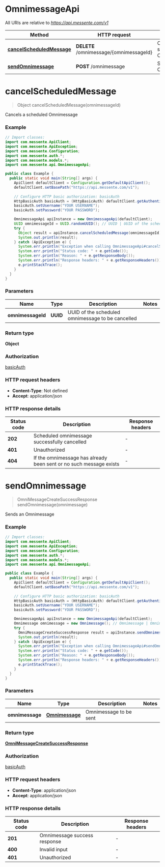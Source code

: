 # OmnimessageApi

All URIs are relative to *https://api.messente.com/v1*

| Method | HTTP request | Description |
|------------- | ------------- | -------------|
| [**cancelScheduledMessage**](OmnimessageApi.md#cancelScheduledMessage) | **DELETE** /omnimessage/{omnimessageId} | Cancels a scheduled Omnimessage |
| [**sendOmnimessage**](OmnimessageApi.md#sendOmnimessage) | **POST** /omnimessage | Sends an Omnimessage |


<a name="cancelScheduledMessage"></a>
# **cancelScheduledMessage**
> Object cancelScheduledMessage(omnimessageId)

Cancels a scheduled Omnimessage

### Example
```java
// Import classes:
import com.messente.ApiClient;
import com.messente.ApiException;
import com.messente.Configuration;
import com.messente.auth.*;
import com.messente.models.*;
import com.messente.api.OmnimessageApi;

public class Example {
  public static void main(String[] args) {
    ApiClient defaultClient = Configuration.getDefaultApiClient();
    defaultClient.setBasePath("https://api.messente.com/v1");
    
    // Configure HTTP basic authorization: basicAuth
    HttpBasicAuth basicAuth = (HttpBasicAuth) defaultClient.getAuthentication("basicAuth");
    basicAuth.setUsername("YOUR USERNAME");
    basicAuth.setPassword("YOUR PASSWORD");

    OmnimessageApi apiInstance = new OmnimessageApi(defaultClient);
    UUID omnimessageId = UUID.randomUUID(); // UUID | UUID of the scheduled omnimessage to be cancelled
    try {
      Object result = apiInstance.cancelScheduledMessage(omnimessageId);
      System.out.println(result);
    } catch (ApiException e) {
      System.err.println("Exception when calling OmnimessageApi#cancelScheduledMessage");
      System.err.println("Status code: " + e.getCode());
      System.err.println("Reason: " + e.getResponseBody());
      System.err.println("Response headers: " + e.getResponseHeaders());
      e.printStackTrace();
    }
  }
}
```

### Parameters

| Name | Type | Description  | Notes |
|------------- | ------------- | ------------- | -------------|
| **omnimessageId** | **UUID**| UUID of the scheduled omnimessage to be cancelled | |

### Return type

**Object**

### Authorization

[basicAuth](../README.md#basicAuth)

### HTTP request headers

 - **Content-Type**: Not defined
 - **Accept**: application/json

### HTTP response details
| Status code | Description | Response headers |
|-------------|-------------|------------------|
| **202** | Scheduled omnimessage successfully cancelled |  -  |
| **401** | Unauthorized |  -  |
| **404** | If the omnimessage has already been sent or no such message exists |  -  |

<a name="sendOmnimessage"></a>
# **sendOmnimessage**
> OmniMessageCreateSuccessResponse sendOmnimessage(omnimessage)

Sends an Omnimessage

### Example
```java
// Import classes:
import com.messente.ApiClient;
import com.messente.ApiException;
import com.messente.Configuration;
import com.messente.auth.*;
import com.messente.models.*;
import com.messente.api.OmnimessageApi;

public class Example {
  public static void main(String[] args) {
    ApiClient defaultClient = Configuration.getDefaultApiClient();
    defaultClient.setBasePath("https://api.messente.com/v1");
    
    // Configure HTTP basic authorization: basicAuth
    HttpBasicAuth basicAuth = (HttpBasicAuth) defaultClient.getAuthentication("basicAuth");
    basicAuth.setUsername("YOUR USERNAME");
    basicAuth.setPassword("YOUR PASSWORD");

    OmnimessageApi apiInstance = new OmnimessageApi(defaultClient);
    Omnimessage omnimessage = new Omnimessage(); // Omnimessage | Omnimessage to be sent
    try {
      OmniMessageCreateSuccessResponse result = apiInstance.sendOmnimessage(omnimessage);
      System.out.println(result);
    } catch (ApiException e) {
      System.err.println("Exception when calling OmnimessageApi#sendOmnimessage");
      System.err.println("Status code: " + e.getCode());
      System.err.println("Reason: " + e.getResponseBody());
      System.err.println("Response headers: " + e.getResponseHeaders());
      e.printStackTrace();
    }
  }
}
```

### Parameters

| Name | Type | Description  | Notes |
|------------- | ------------- | ------------- | -------------|
| **omnimessage** | [**Omnimessage**](Omnimessage.md)| Omnimessage to be sent | |

### Return type

[**OmniMessageCreateSuccessResponse**](OmniMessageCreateSuccessResponse.md)

### Authorization

[basicAuth](../README.md#basicAuth)

### HTTP request headers

 - **Content-Type**: application/json
 - **Accept**: application/json

### HTTP response details
| Status code | Description | Response headers |
|-------------|-------------|------------------|
| **201** | Omnimessage success response |  -  |
| **400** | Invalid input |  -  |
| **401** | Unauthorized |  -  |

